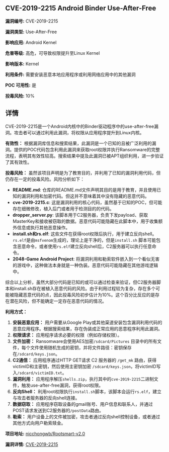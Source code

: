## CVE-2019-2215 Android Binder Use-After-Free

**漏洞编号:** CVE-2019-2215

**漏洞类型:** Use-After-Free

**影响应用:** Android Kernel

**危害等级:** 高危，可导致权限提升至Linux Kernel

**影响版本:** Kernel

**利用条件:** 需要安装恶意本地应用程序或利用网络应用中的其他漏洞

**POC 可用性:** 是

**投毒风险:** 10%

## 详情

CVE-2019-2215是一个Android内核中的Binder驱动程序中的use-after-free漏洞。攻击者可以通过利用此漏洞，将权限从应用程序提升到Linux内核。

**有效性：**
根据漏洞库信息和搜索结果，此漏洞是一个已知的且被广泛利用的漏洞。提供的POC代码包含利用此漏洞来获取root权限并执行Ransomware的完整流程，表明其有效性较高。搜索结果中提及此漏洞已被APT组织利用，进一步验证了其有效性。

**投毒风险：**
虽然该项目声明是为了教育目的，并利用了已知的漏洞利用代码，但仍存在一定的投毒风险。风险分析如下：

*   **README.md**: 仓库的README.md文件声明其目的是用于教育，并且使用已知的漏洞利用和加密代码。但这并不意味着其中没有隐藏的恶意代码。
*   **cve-2019-2215.c**: 这是漏洞利用的核心代码，虽然基于已知的POC，但可能存在细微修改，植入后门或者用于检测目的的代码。
*   **dropper_server.py**:  该脚本用于C2服务器，负责下发payload、获取MasterKey和接收被窃取的数据。恶意代码可能隐藏在此脚本中，用于收集额外信息或执行其他恶意操作。
*   **install.sh和rs.elf**: 这些文件在获得root权限后执行，用于建立反向shell。`rs.elf`是由`msfvenom`生成的，理论上是干净的，但是`install.sh` 脚本可能包含恶意命令，或者使用`rs.elf`建立反向shell后，C2服务器可以执行任意命令。
*   **2048-Game Android Project**: 将漏洞利用和勒索软件嵌入到一个看似无害的游戏中，这种做法本身就是一种伪装。恶意代码可能隐藏在其他游戏逻辑中。

综合以上分析，虽然大部分代码是已知的或可以通过检查来验证，但C2服务器脚本和install.sh存在被植入恶意代码的风险。由于利用过程较为复杂，存在多个可能被隐藏恶意代码的点，因此投毒风险初步估计为10%。这个百分比反应的是存在潜在风险，但不能确定一定存在恶意代码的情况。

**利用方式：**

1.  **安装恶意应用：** 用户需要从Google Play或其他渠道安装包含漏洞利用代码的恶意应用程序。根据搜索结果，存在伪装成正常应用的恶意程序利用此漏洞。
2.  **权限请求：** 应用程序请求必要的权限（例如存储权限）。
3.  **文件加密：** Ransomware会使用AES加密`/sdcard/Pictures` 目录中的所有文件，每个文件使用随机生成的密钥，并将文件路径：密钥保存在`/sdcard/keys.json`。
4.  **C2通信：** 应用程序通过HTTP GET请求 C2 服务器的 `/get_mk` 路由，获得victimID和主密钥，然后使用主密钥加密 `/sdcard/keys.json`，将victimID写入`/sdcard/victimID.txt`。
5.  **漏洞利用：** 应用程序解压`shells.zip`，执行其中的`cve-2019-2215`二进制文件，触发use-after-free漏洞，获得root权限。
6.  **反向Shell：** 利用root权限执行`install.sh`脚本，该脚本会运行`rs.elf`，建立与攻击者服务器的反向shell连接。
7.  **数据窃取：** 应用程序窃取设备的gmail账号、用户信息和联系人，并通过POST请求发送到C2服务器的`/postData`路由。
8.  **勒索：** 用户设备上的文件被加密，攻击者通过反向shell控制设备，或者通过其他方式向用户勒索赎金。

**项目地址:** [nicchongwb/Rootsmart-v2.0](https://github.com/nicchongwb/Rootsmart-v2.0)

**漏洞详情:** [CVE-2019-2215](https://nvd.nist.gov/vuln/detail/CVE-2019-2215)